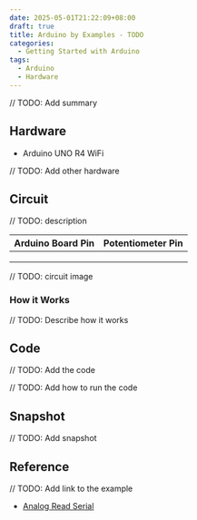 ```yaml
---
date: 2025-05-01T21:22:09+08:00
draft: true
title: Arduino by Examples - TODO
categories: 
  - Getting Started with Arduino
tags:
  - Arduino
  - Hardware 
---
```

// TODO: Add summary

## Hardware
* Arduino UNO R4 WiFi

// TODO: Add other hardware

## Circuit

// TODO: description


<div class="flex flex-row gap-3"> 
<div class="flex-none">

|Arduino Board Pin|Potentiometer Pin|
|:----:|:----:|
|  |  |  |
|  |  |  |
|  |  |  |

</div>
<div class="flex-">

// TODO: circuit image

</div>
</div>

### How it Works
// TODO: Describe how it works


## Code

// TODO: Add the code

// TODO: Add how to run the code

## Snapshot
// TODO: Add snapshot

## Reference
// TODO: Add link to the example
* [Analog Read Serial](https://docs.arduino.cc/built-in-examples/basics/AnalogReadSerial/)

